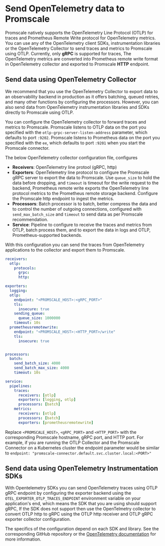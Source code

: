 # Send OpenTelemetry data to Promscale
Promscale natively supports the OpenTelemetry Line Protocol (OTLP) for 
traces and Prometheus Remote Write protocol for OpenTelemetry metrics. You can use any of the OpenTelemetry client SDKs,
instrumentation libraries or the OpenTelemetry Collector to send traces and metrics to
Promscale using OTLP. Currently, only **gRPC** is supported for traces, The OpenTelemetry metrics are converted into Prometheus remote write format in OpenTelemetry collector and exported to Promscale **HTTP** endpoint.

## Send data using OpenTelemetry Collector
We recommend that you use the OpenTelemetry Collector to export data to an 
observability backend in production as it offers batching, queued retries, and many other functions by configuring the processors. However, you can also send data from 
OpenTelemetry instrumentation libraries and SDKs directly to Promscale using 
OTLP.

You can configure the OpenTelemetry collector to forward traces and metrics to Promscale. Promscale listens
to OTLP data on the port you specified with the `otlp-grpc-server-listen-address`
parameter, which defaults to port `:9202`. Promscale listens to Prometheus data on the port you specified with the `ee`, which defaults to port `:9201` when you start the Promscale connector.

The below OpenTelemetry collector configuration file, configures 
  * **Receivers**: OpenTelemetry line protool (gRPC, http)
  * **Exporters**: OpenTelemetry line protocol to configure the Promscale gRPC server to export the data to Promscale. Use `queue_size` to hold the data before dropping, and `timeout` is timeout for the write request to the backend, Prometheus remote write exports the OpenTelemetry line protocol metrics to the Prometheus remote storage backend. Configure the Promscale http endpoint to ingest the metrics. 
  * **Processors**: Batch processor is to batch, better compress the data and to control the number of outgoing connections, configured with `send_max_batch_size` and `timeout` to send data as per Promscale recommendation.
  * **Service**: Pipeline to configure to receive the traces and metrics from OTLP, batch process them, and to export the data in logs and OTLP, Prometheus-supported backends.

With this configuration you can send the traces from OpenTelemetry applications to the collector and export them to Promscale.

```yaml
receivers:
  otlp:
    protocols:
      grpc:
      http:

exporters:
  logging:
  otlp:
    endpoint: "<PROMSCALE_HOST>:<gRPC_PORT>"
    tls:
      insecure: true
    sending_queue:
      queue_size: 1000000
    timeout: 10s
  prometheusremotewrite:
    endpoint: "<PROMSCALE_HOST>:<HTTP_PORT>/write"
    tls:
      insecure: true


processors:
  batch:
    send_batch_size: 4000
    send_batch_max_size: 4000
    timeout: 10s

service:
  pipelines:
    traces:
      receivers: [otlp]
      exporters: [logging, otlp]
      processors: [batch]
    metrics:
      receivers: [otlp]
      processors: [batch]
      exporters: [prometheusremotewrite]
```

Replace `<PROMSCALE_HOST>`, `<gRPC_PORT>` and `<HTTP_PORT>` with the corresponding Promscale hostname, gRPC port, and HTTP port. 
For example, if you are running the OTLP Collector and the Promscale Connector on a 
Kubernetes cluster the endpoint parameter would be similar to
`endpoint: "promscale-connector.default.svc.cluster.local:<PORT>"`

## Send data using OpenTelemetry Instrumentation SDKs
With Opentelemetry SDKs you can send OpenTelemetry traces using OTLP gRPC endpoint by configuring the exporter backend using the `OTEL_EXPORTER_OTLP_TRACES_ENDPOINT` environment variable on your application's end, which means the SDK that you are using should support gRPC, If the SDK does not support then use the OpenTelmetry collector to convert OTLP http to gRPC using the OTLP http receiver and OTLP gRPC exporter collector configuration.   

The specifics of the configuration depend on each SDK and library. See the corresponding
GitHub repository or the [OpenTelemetry documentation][otel-docs] for more information.

[otel-docs]: https://opentelemetry.io/docs/instrumentation/
